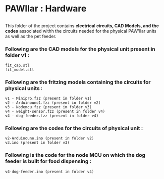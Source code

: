 # PAWllar : Hardware

## 

This folder of the project contains **electrical circuits, CAD Models, and the codes** associated withh the circuits needed for the physical PAW'llar units as well as the pet feeder.


### Following are the CAD models for the physical unit present in folder v1 :
```
fit_cap.stl
fit_model.stl
```
### Following are the fritzing models containing the circuits for physical units :

```
v1 - Minipro.fzz (present in folder v1)
v2 - Arduinouno1.fzz (present in folder v2)
v3 - Nodemcu.fzz (present in folder v3)
v4 - weight-sensor.fzz (present in folder v4)
v4 - dog-feeder.fzz (present in folder v4)
```

### Following are the codes for the circuits of physical unit :
```
v2-Arduinouno.ino (present in folder v2)
v3.ino (present in folder v3)
```

### Following is the code for the node MCU on which the dog feeder is built for food dispensing :
```
v4-dog-feeder.ino (present in folder v4)
```
